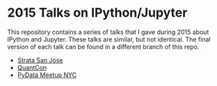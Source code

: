 # 2015 Talks on IPython/Jupyter

This repository contains a series of talks that I gave during 2015
about IPython and Jupyter. These talks are similar, but not identical. The final
version of each talk can be found in a different branch of this repo.


* [Strata San Jose](https://nbviewer.jupyter.org/github/ellisonbg/talk-2014-summer/blob/stratasanjose/Index.ipynb)
* [QuantCon](https://nbviewer.jupyter.org/github/ellisonbg/talk-2014-summer/blob/quantcon/Index.ipynb)
* [PyData Meetup NYC](https://nbviewer.jupyter.org/github/ellisonbg/talk-2014-summer/blob/pydatabb/Index.ipynb)
